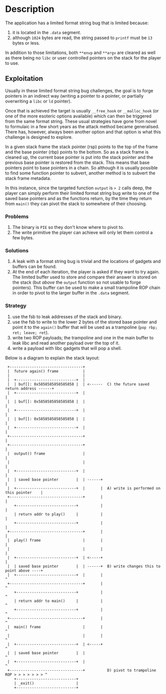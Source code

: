 # Description

The application has a limited format string bug that is limited because:

  1. it is located in the `.data` segment.
  2. although `1024` bytes are read, the string passed to `printf` must be `13` bytes or less.

In addition to those limitations, both `**envp` and `**argv` are cleared as well as there being
no `libc` or user controlled pointers on the stack for the player to use.

## Exploitation

Usually in these limited format string bug challenges, the goal is to forge pointers in an
indirect way (writing a pointer to a pointer, or partially overwriting a `libc` or `ld` pointer).

Once that is achieved the target is usually `__free_hook` or `__malloc_hook` (or one of the more
esoteric options available) which can then be triggered from the same format string. These usual
strategies have gone from novel to formulaic in a few short years as the attack method became
generalised. There has, however, always been another option and that option is what this challenge
is designed to explore.

In a given stack frame the stack pointer (rsp) points to the top of the frame and the base pointer
(rbp) points to the bottom. So as a stack frame is cleaned up, the current base pointer is put into
the stack pointer and the previous base pointer is restored from the stack. This means that base
pointers point to base pointers in a chain. So although it is usually possible to find some function
pointer to subvert, another method is to subvert the stack frame metadata.

In this instance, since the targeted function `output` is `> 2` calls deep, the player can simply
perform their limited format string bug write to one of the saved base pointers and as the functions
return, by the time they return from `main()` they can pivot the stack to somewhere of their choosing.

### Problems

  1. The binary is `PIE` so they don't know where to pivot to.
  2. The write primitive the player can achieve will only let them control a few bytes.

### Solutions

  1. A leak with a format string bug is trivial and the locations of gadgets and buffers can be found.
  2. At the end of each iteration, the player is asked if they want to try again. The limited buffer
     used to store and compare their answer is stored on the stack (but *above* the `output` function
     so not usable to forge pointers). This buffer can be used to make a small trampoline ROP chain in
     order to pivot to the larger buffer in the `.data` segment.

### Strategy

  1. use the fsb to leak addresses of the stack and binary.
  2. use the fsb to write to the lower 2 bytes of the stored base pointer and point it to the `again()`
     buffer that will be used as a trampoline (`pop rbp; ret; leave; ret`).
  3. write two ROP payloads; the trampoline and one in the main buffer to leak libc and read another
     payload over the top of it.
  4. write a payload with libc gadgets that will pop a shell.

Below is a diagram to explain the stack layout:

```
 +---------------------------------+
 |  future again() frame           |
 |                                 |
 |  +---------------------------+  |
 |  | buf[]: 0x5858585858585858 |  | <------  C) the future saved return address ------+
 |  +---------------------------+  |                                                   |
 |  | buf[]: 0x5858585858585858 |  |                                                   |
 |  +---------------------------+  |                                                   |
 |  | buf[]: 0x5858585858585858 |  |                                                   |
 |  +---------------------------+  |                                                   |
 +---------------------------------+                                                   |
 +---------------------------------+                                                   |
 |  output() frame                 |                                                   |
 |                                 |                                                   |
 |  +---------------------------+  |                                                   |
 |  | saved base pointer        |  | ------+                                           |
 |  +---------------------------+  |       |  A) write is performed on this pointer    |
 +---------------------------------+       |                                           |
    +---------------------------+          |                                           |
    | return addr to play()     |          |                                           |
    +---------------------------+          |                                           |
 +---------------------------------+       |                                           |
 |  play() frame                   |       |                                           |
 |                                 |       |                                           |
 |  +---------------------------+  | <-----+                                           |
 |  | saved base pointer        |  | ------+  B) write changes this to point above ----+
 |  +---------------------------+  |       |                                           ^
 +---------------------------------+       |                                           ^
    +---------------------------+          |                                           ^
    | return addr to main()     |          |                                           ^
    +---------------------------+          |                                           ^
 +---------------------------------+       |                                           ^
 |  main() frame                   |       |                                           ^
 |                                 |       |                                           ^
 |  +---------------------------+  | <-----+                                           ^
 |  | saved base pointer        |  |                                                   ^
 |  +---------------------------+  |                                                   ^
 +---------------------------------+          D) pivot to trampoline ROP > > > > > > > ^
    +---------------------------+
    | _exit()                   |
    +---------------------------+
```
